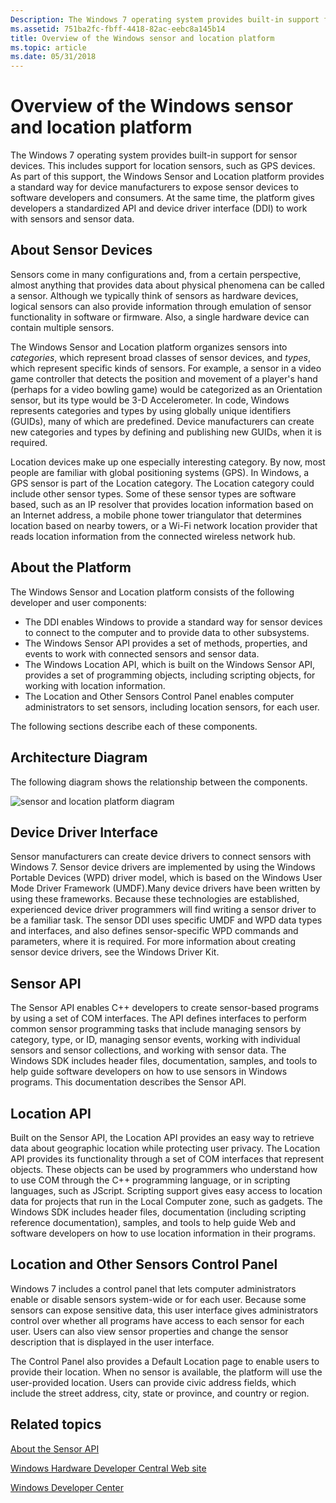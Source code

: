```yaml
---
Description: The Windows 7 operating system provides built-in support for sensor devices.
ms.assetid: 751ba2fc-fbff-4418-82ac-eebc8a145b14
title: Overview of the Windows sensor and location platform
ms.topic: article
ms.date: 05/31/2018
---
```


# Overview of the Windows sensor and location platform

The Windows 7 operating system provides built-in support for sensor devices. This includes support for location sensors, such as GPS devices. As part of this support, the Windows Sensor and Location platform provides a standard way for device manufacturers to expose sensor devices to software developers and consumers. At the same time, the platform gives developers a standardized API and device driver interface (DDI) to work with sensors and sensor data.

## About Sensor Devices

Sensors come in many configurations and, from a certain perspective, almost anything that provides data about physical phenomena can be called a sensor. Although we typically think of sensors as hardware devices, logical sensors can also provide information through emulation of sensor functionality in software or firmware. Also, a single hardware device can contain multiple sensors.

The Windows Sensor and Location platform organizes sensors into *categories*, which represent broad classes of sensor devices, and *types*, which represent specific kinds of sensors. For example, a sensor in a video game controller that detects the position and movement of a player's hand (perhaps for a video bowling game) would be categorized as an Orientation sensor, but its type would be 3-D Accelerometer. In code, Windows represents categories and types by using globally unique identifiers (GUIDs), many of which are predefined. Device manufacturers can create new categories and types by defining and publishing new GUIDs, when it is required.

Location devices make up one especially interesting category. By now, most people are familiar with global positioning systems (GPS). In Windows, a GPS sensor is part of the Location category. The Location category could include other sensor types. Some of these sensor types are software based, such as an IP resolver that provides location information based on an Internet address, a mobile phone tower triangulator that determines location based on nearby towers, or a Wi-Fi network location provider that reads location information from the connected wireless network hub.

## About the Platform

The Windows Sensor and Location platform consists of the following developer and user components:

-   The DDI enables Windows to provide a standard way for sensor devices to connect to the computer and to provide data to other subsystems.
-   The Windows Sensor API provides a set of methods, properties, and events to work with connected sensors and sensor data.
-   The Windows Location API, which is built on the Windows Sensor API, provides a set of programming objects, including scripting objects, for working with location information.
-   The Location and Other Sensors Control Panel enables computer administrators to set sensors, including location sensors, for each user.

The following sections describe each of these components.

## Architecture Diagram

The following diagram shows the relationship between the components.

![sensor and location platform diagram](images/platformarchitecture.png)

## Device Driver Interface

Sensor manufacturers can create device drivers to connect sensors with Windows 7. Sensor device drivers are implemented by using the Windows Portable Devices (WPD) driver model, which is based on the Windows User Mode Driver Framework (UMDF).Many device drivers have been written by using these frameworks. Because these technologies are established, experienced device driver programmers will find writing a sensor driver to be a familiar task. The sensor DDI uses specific UMDF and WPD data types and interfaces, and also defines sensor-specific WPD commands and parameters, where it is required. For more information about creating sensor device drivers, see the Windows Driver Kit.

## Sensor API

The Sensor API enables C++ developers to create sensor-based programs by using a set of COM interfaces. The API defines interfaces to perform common sensor programming tasks that include managing sensors by category, type, or ID, managing sensor events, working with individual sensors and sensor collections, and working with sensor data. The Windows SDK includes header files, documentation, samples, and tools to help guide software developers on how to use sensors in Windows programs. This documentation describes the Sensor API.

## Location API

Built on the Sensor API, the Location API provides an easy way to retrieve data about geographic location while protecting user privacy. The Location API provides its functionality through a set of COM interfaces that represent objects. These objects can be used by programmers who understand how to use COM through the C++ programming language, or in scripting languages, such as JScript. Scripting support gives easy access to location data for projects that run in the Local Computer zone, such as gadgets. The Windows SDK includes header files, documentation (including scripting reference documentation), samples, and tools to help guide Web and software developers on how to use location information in their programs.

## Location and Other Sensors Control Panel

Windows 7 includes a control panel that lets computer administrators enable or disable sensors system-wide or for each user. Because some sensors can expose sensitive data, this user interface gives administrators control over whether all programs have access to each sensor for each user. Users can also view sensor properties and change the sensor description that is displayed in the user interface.

The Control Panel also provides a Default Location page to enable users to provide their location. When no sensor is available, the platform will use the user-provided location. Users can provide civic address fields, which include the street address, city, state or province, and country or region.

## Related topics

[About the Sensor API](about-the-sensor-api.md)

[Windows Hardware Developer Central Web site](https://www.microsoft.com/whdc/device/sensors/default.mspx)

[Windows Developer Center](https://msdn.microsoft.com/windows/default.aspx?wt.svl=client)
